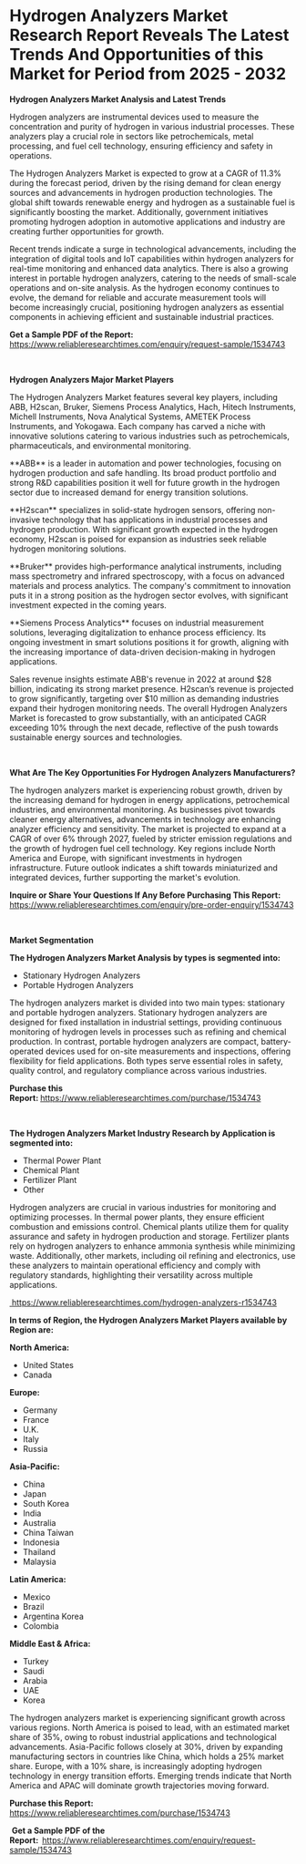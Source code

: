 <p><h1>Hydrogen Analyzers Market Research Report Reveals The Latest Trends And Opportunities of this Market for Period from 2025 - 2032</h1></p><p><strong>Hydrogen Analyzers Market Analysis and Latest Trends</strong></p>
<p><p>Hydrogen analyzers are instrumental devices used to measure the concentration and purity of hydrogen in various industrial processes. These analyzers play a crucial role in sectors like petrochemicals, metal processing, and fuel cell technology, ensuring efficiency and safety in operations.</p><p>The Hydrogen Analyzers Market is expected to grow at a CAGR of 11.3% during the forecast period, driven by the rising demand for clean energy sources and advancements in hydrogen production technologies. The global shift towards renewable energy and hydrogen as a sustainable fuel is significantly boosting the market. Additionally, government initiatives promoting hydrogen adoption in automotive applications and industry are creating further opportunities for growth.</p><p>Recent trends indicate a surge in technological advancements, including the integration of digital tools and IoT capabilities within hydrogen analyzers for real-time monitoring and enhanced data analytics. There is also a growing interest in portable hydrogen analyzers, catering to the needs of small-scale operations and on-site analysis. As the hydrogen economy continues to evolve, the demand for reliable and accurate measurement tools will become increasingly crucial, positioning hydrogen analyzers as essential components in achieving efficient and sustainable industrial practices.</p></p>
<p><strong>Get a Sample PDF of the Report:&nbsp;</strong> <a href="https://www.reliableresearchtimes.com/enquiry/request-sample/1534743?utm_campaign=3361&utm_medium=2&utm_source=Github&utm_content=ia&utm_term=16042025&utm_id=hydrogen-analyzers">https://www.reliableresearchtimes.com/enquiry/request-sample/1534743</a></p>
<p>&nbsp;</p>
<p><strong>Hydrogen Analyzers Major Market Players</strong></p>
<p><p>The Hydrogen Analyzers Market features several key players, including ABB, H2scan, Bruker, Siemens Process Analytics, Hach, Hitech Instruments, Michell Instruments, Nova Analytical Systems, AMETEK Process Instruments, and Yokogawa. Each company has carved a niche with innovative solutions catering to various industries such as petrochemicals, pharmaceuticals, and environmental monitoring.</p><p>**ABB** is a leader in automation and power technologies, focusing on hydrogen production and safe handling. Its broad product portfolio and strong R&D capabilities position it well for future growth in the hydrogen sector due to increased demand for energy transition solutions. </p><p>**H2scan** specializes in solid-state hydrogen sensors, offering non-invasive technology that has applications in industrial processes and hydrogen production. With significant growth expected in the hydrogen economy, H2scan is poised for expansion as industries seek reliable hydrogen monitoring solutions.</p><p>**Bruker** provides high-performance analytical instruments, including mass spectrometry and infrared spectroscopy, with a focus on advanced materials and process analytics. The company's commitment to innovation puts it in a strong position as the hydrogen sector evolves, with significant investment expected in the coming years.</p><p>**Siemens Process Analytics** focuses on industrial measurement solutions, leveraging digitalization to enhance process efficiency. Its ongoing investment in smart solutions positions it for growth, aligning with the increasing importance of data-driven decision-making in hydrogen applications.</p><p>Sales revenue insights estimate ABB's revenue in 2022 at around $28 billion, indicating its strong market presence. H2scan’s revenue is projected to grow significantly, targeting over $10 million as demanding industries expand their hydrogen monitoring needs. The overall Hydrogen Analyzers Market is forecasted to grow substantially, with an anticipated CAGR exceeding 10% through the next decade, reflective of the push towards sustainable energy sources and technologies.</p></p>
<p>&nbsp;</p>
<p><strong>What Are The Key Opportunities For Hydrogen Analyzers Manufacturers?</strong></p>
<p><p>The hydrogen analyzers market is experiencing robust growth, driven by the increasing demand for hydrogen in energy applications, petrochemical industries, and environmental monitoring. As businesses pivot towards cleaner energy alternatives, advancements in technology are enhancing analyzer efficiency and sensitivity. The market is projected to expand at a CAGR of over 6% through 2027, fueled by stricter emission regulations and the growth of hydrogen fuel cell technology. Key regions include North America and Europe, with significant investments in hydrogen infrastructure. Future outlook indicates a shift towards miniaturized and integrated devices, further supporting the market's evolution.</p></p>
<p><strong>Inquire or Share Your Questions If Any Before Purchasing This Report:</strong> <a href="https://www.reliableresearchtimes.com/enquiry/pre-order-enquiry/1534743?utm_campaign=3361&utm_medium=2&utm_source=Github&utm_content=ia&utm_term=16042025&utm_id=hydrogen-analyzers">https://www.reliableresearchtimes.com/enquiry/pre-order-enquiry/1534743</a></p>
<p>&nbsp;</p>
<p><strong>Market Segmentation</strong></p>
<p><strong>The Hydrogen Analyzers Market Analysis by types is segmented into:</strong></p>
<p><ul><li>Stationary Hydrogen Analyzers</li><li>Portable Hydrogen Analyzers</li></ul></p>
<p><p>The hydrogen analyzers market is divided into two main types: stationary and portable hydrogen analyzers. Stationary hydrogen analyzers are designed for fixed installation in industrial settings, providing continuous monitoring of hydrogen levels in processes such as refining and chemical production. In contrast, portable hydrogen analyzers are compact, battery-operated devices used for on-site measurements and inspections, offering flexibility for field applications. Both types serve essential roles in safety, quality control, and regulatory compliance across various industries.</p></p>
<p><strong>Purchase this Report:&nbsp;</strong><a href="https://www.reliableresearchtimes.com/purchase/1534743?utm_campaign=3361&utm_medium=2&utm_source=Github&utm_content=ia&utm_term=16042025&utm_id=hydrogen-analyzers">https://www.reliableresearchtimes.com/purchase/1534743</a></p>
<p>&nbsp;</p>
<p><strong>The Hydrogen Analyzers Market Industry Research by Application is segmented into:</strong></p>
<p><ul><li>Thermal Power Plant</li><li>Chemical Plant</li><li>Fertilizer Plant</li><li>Other</li></ul></p>
<p><p>Hydrogen analyzers are crucial in various industries for monitoring and optimizing processes. In thermal power plants, they ensure efficient combustion and emissions control. Chemical plants utilize them for quality assurance and safety in hydrogen production and storage. Fertilizer plants rely on hydrogen analyzers to enhance ammonia synthesis while minimizing waste. Additionally, other markets, including oil refining and electronics, use these analyzers to maintain operational efficiency and comply with regulatory standards, highlighting their versatility across multiple applications.</p></p>
<p><a href="https://www.reliableresearchtimes.com/hydrogen-analyzers-r1534743?utm_campaign=3361&utm_medium=2&utm_source=Github&utm_content=ia&utm_term=16042025&utm_id=hydrogen-analyzers">&nbsp;https://www.reliableresearchtimes.com/hydrogen-analyzers-r1534743</a></p>
<p><strong>In terms of Region, the Hydrogen Analyzers Market Players available by Region are:</strong></p>
<p>
    <p> <strong> North America: </strong>
        <ul>
            <li>United States</li>
            <li>Canada</li>
        </ul>
        </p> 
    <p> <strong> Europe: </strong>
        <ul>
            <li>Germany</li>
            <li>France</li>
            <li>U.K.</li>
            <li>Italy</li>
            <li>Russia</li>
        </ul>
        </p> 
    <p> <strong> Asia-Pacific: </strong>
        <ul>
            <li>China</li>
            <li>Japan</li>
            <li>South Korea</li>
            <li>India</li>
            <li>Australia</li>
            <li>China Taiwan</li>
            <li>Indonesia</li>
            <li>Thailand</li>
            <li>Malaysia</li>
        </ul>
        </p> 
    <p> <strong> Latin America: </strong>
        <ul>
            <li>Mexico</li>
            <li>Brazil</li>
            <li>Argentina Korea</li>
            <li>Colombia</li>
        </ul>
        </p> 
    <p> <strong> Middle East & Africa: </strong>
        <ul>
            <li>Turkey</li>
            <li>Saudi</li>
            <li>Arabia</li>
            <li>UAE</li>
            <li>Korea</li>
        </ul>
    </p>
    </p>
<p><p>The hydrogen analyzers market is experiencing significant growth across various regions. North America is poised to lead, with an estimated market share of 35%, owing to robust industrial applications and technological advancements. Asia-Pacific follows closely at 30%, driven by expanding manufacturing sectors in countries like China, which holds a 25% market share. Europe, with a 10% share, is increasingly adopting hydrogen technology in energy transition efforts. Emerging trends indicate that North America and APAC will dominate growth trajectories moving forward.</p></p>
<p><strong>Purchase this Report: </strong><a href="https://www.reliableresearchtimes.com/purchase/1534743?utm_campaign=3361&utm_medium=2&utm_source=Github&utm_content=ia&utm_term=16042025&utm_id=hydrogen-analyzers">https://www.reliableresearchtimes.com/purchase/1534743</a></p>
<p>&nbsp;<strong>Get a Sample PDF of the Report:&nbsp;&nbsp;</strong><a href="https://www.reliableresearchtimes.com/enquiry/request-sample/1534743?utm_campaign=3361&utm_medium=2&utm_source=Github&utm_content=ia&utm_term=16042025&utm_id=hydrogen-analyzers">https://www.reliableresearchtimes.com/enquiry/request-sample/1534743</a></p>
<p><strong></strong></p>
<p><p></p><p></p><p></p></p>